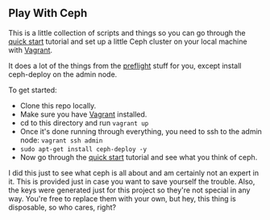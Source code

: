 ## Play With Ceph

This is a little collection of scripts and things so you can go through the [quick start](http://ceph.com/docs/master/start/quick-ceph-deploy/) tutorial and set up a little Ceph cluster on your local machine with [Vagrant](http://vagrantup.com).

It does a lot of the things from the [preflight](http://ceph.com/docs/master/start/quick-start-preflight/) stuff for you, except install ceph-deploy on the admin node.  

To get started:

* Clone this repo locally.
* Make sure you have [Vagrant](http://vagrantup.com) installed.
* cd to this directory and run `vagrant up`
* Once it's done running through everything, you need to ssh to the admin node: `vagrant ssh admin`
* `sudo apt-get install ceph-deploy -y`
* Now go through the [quick start](http://ceph.com/docs/master/start/quick-ceph-deploy/) tutorial and see what you think of ceph.

I did this just to see what ceph is all about and am certainly not an expert in it.  This is provided just in case you want to save yourself the trouble.  Also, the keys were generated just for this project so they're not special in any way.  You're free to replace them with your own, but hey, this thing is disposable, so who cares, right?